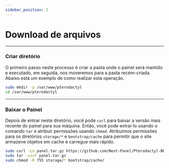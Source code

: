 ```yaml
---
sidebar_position: 2
---
```


# Download de arquivos

***

### Criar diretório

O primeiro passo neste processo é criar a pasta onde o
painel será mantido e executado, em seguida, nos moveremos para a pasta recém-criada.
Abaixo está um exemplo de como realizar esta operação.

```bash
sudo mkdir -p /var/www/pterodactyl
cd /var/www/pterodactyl
```

***

### Baixar o Painel

Depois de entrar neste diretório, você pode `curl` para baixar a versão mais recente do painel para sua máquina.
Então, você pode extraí-lo usando o comando `tar` e atribuir permissões usando `chmod`. Atribuímos permissões
para os diretórios `storage/*` e `bootstrap/cache` para permitir que o site armazene objetos em cache e carregue mais rápido.

```bash
sudo curl -Lo panel.tar.gz https://github.com/Next-Panel/Pterodactyl-BR/releases/latest/download/panel.tar.gz
sudo tar -xzvf panel.tar.gz
sudo chmod -R 755 storage/* bootstrap/cache/
```
